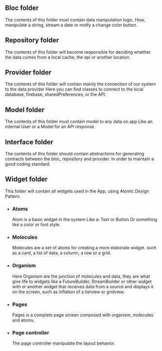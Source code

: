 ## Bloc folder

The contents of this folder must contain data manipulation logic. How, manipulate a string, stream a date or notify a
change color button.

## Repository folder

The contents of this folder will become responsible for deciding whether the data comes from a local cache, the api or
another location.

## Provider folder

The contents of this folder will contain mainly the connection of our system to the data provider Here you can find
classes to connect to the local database, firebase, sharedPreferences, or the API.

## Model folder

The contents of this folder must contain model to any data on app Like an internal User or a Model for an API response.

## Interface folder

The contents of this folder should contain abstractions for generating contracts between the bloc, repository and
provider. In order to maintain a good coding standard.

## Widget folder

This folder will contain all widgets used in the App, using Atomic Design Pattern.
- ### Atoms

  Atom is a basic widget in the system Like a:
Text or Button Or something like a color or font style.

- ### Molecules

  Molecules are a set of atoms for creating a more elaborate widget. such as a card, a list of data, a column, a row or a
grid.

- ### Organism

  Here Organism are the junction of molecules and data, they are what give life to widgets like a FutureBuilder,
StreamBuilder or other widget with or another widget that receives data from a source and displays it on the screen,
such as inflation of a listview or gridview.

- ### Pages
  Pages is a complete page screen composed with organism, molecules and atoms.

- ### Page controller
  The page controller manipulate the layout behavior.